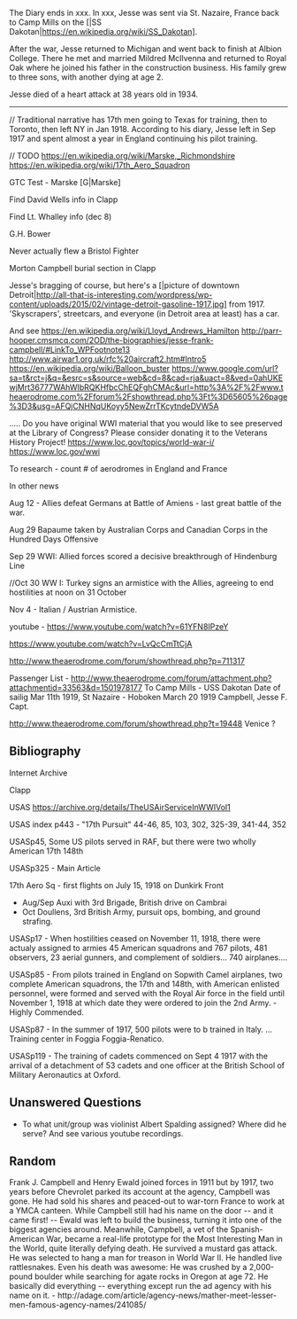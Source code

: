 
The Diary ends in xxx. In xxx, Jesse was sent via St. Nazaire, France back to Camp Mills on the [|SS Dakotan|https://en.wikipedia.org/wiki/SS_Dakotan].

After the war, Jesse returned to Michigan and went back to finish at Albion College. There he met and married Mildred McIlvenna and returned to Royal Oak where he joined his father in the construction business. His family grew to three sons, with another dying at age 2.

Jesse died of a heart attack at 38 years old in 1934.

<hr>

// Traditional narrative has 17th men going to Texas for training, then to Toronto, then left NY in Jan 1918. According to his diary, Jesse left in Sep 1917 and spent almost a year in England continuing his pilot training.

// TODO
https://en.wikipedia.org/wiki/Marske,_Richmondshire
https://en.wikipedia.org/wiki/17th_Aero_Squadron

GTC Test - Marske [G|Marske]

Find David Wells info in Clapp

Find Lt. Whalley info (dec 8)

G.H. Bower

Never actually flew a Bristol Fighter

Morton Campbell burial section in Clapp

Jesse's bragging of course, but here's a [|picture of downtown Detroit|http://all-that-is-interesting.com/wordpress/wp-content/uploads/2015/02/vintage-detroit-gasoline-1917.jpg] from 1917. 'Skyscrapers', streetcars, and everyone (in Detroit area at least) has a car.

And see
https://en.wikipedia.org/wiki/Lloyd_Andrews_Hamilton
http://parr-hooper.cmsmcq.com/2OD/the-biographies/jesse-frank-campbell/#LinkTo_WPFootnote13
http://www.airwar1.org.uk/rfc%20aircraft2.htm#Intro5
https://en.wikipedia.org/wiki/Balloon_buster
https://www.google.com/url?sa=t&rct=j&q=&esrc=s&source=web&cd=8&cad=rja&uact=8&ved=0ahUKEwjMrt36777WAhWIbRQKHfbcChEQFghCMAc&url=http%3A%2F%2Fwww.theaerodrome.com%2Fforum%2Fshowthread.php%3Ft%3D65605%26page%3D3&usg=AFQjCNHNqUKoyy5NewZrrTKcytndeDVW5A

.....
Do you have original WWI material that you would like to see preserved at the Library of Congress? Please consider donating it to the Veterans History Project!
https://www.loc.gov/topics/world-war-i/
https://www.loc.gov/wwi


To research - count # of aerodromes in England and France

In other news

Aug 12 - Allies defeat Germans at Battle of Amiens - last great battle of the war.

Aug 29 Bapaume taken by Australian Corps and Canadian Corps in the Hundred Days Offensive

Sep 29 WWI: Allied forces scored a decisive breakthrough of Hindenburg Line

//Oct 30 WW I: Turkey signs an armistice with the Allies, agreeing to end hostilities at noon on 31 October

Nov 4 - Italian / Austrian Armistice.

youtube - https://www.youtube.com/watch?v=61YFN8IPzeY

https://www.youtube.com/watch?v=LvQcCmTtCjA

http://www.theaerodrome.com/forum/showthread.php?p=711317

Passenger List - http://www.theaerodrome.com/forum/attachment.php?attachmentid=33563&d=1501978177
To Camp Mills - USS Dakotan   Date of sailig Mar 11th 1919,  St Nazaire  - Hoboken March 20 1919
Campbell, Jesse F.  Capt.

http://www.theaerodrome.com/forum/showthread.php?t=19448
Venice ?

<h2> Bibliography </h2>

Internet Archive

Clapp

USAS
https://archive.org/details/TheUSAirServiceInWWIVol1

USAS index p443 - "17th Pursuit" 44-46, 85, 103, 302, 325-39, 341-44, 352

USASp45, Some US pilots served in RAF, but there were two wholly American 17th 148th

USASp325 - Main Article

17th Aero Sq - first flights on July 15, 1918 on Dunkirk Front
- Aug/Sep Auxi with 3rd Brigade, British drive on Cambrai
- Oct Doullens, 3rd British Army, pursuit ops, bombing, and ground strafing.

USASp17 - When hostilities ceased on November 11, 1918, there were actualy assigned to armies 45 American squadrons and 767 pilots, 481 observers, 23 aerial gunners, and complement of soldiers... 740 airplanes....

USASp85 - From pilots trained in England on Sopwith Camel airplanes, two complete American squadrons, the 17th and 148th, with American enlisted personnel, were formed and served with the Royal Air force in the field until November 1, 1918 at which date they were ordered to join the 2nd Army.  -  Highly Commended.

USASp87 - In the summer of 1917, 500 pilots were to b trained in Italy. ... Training center in Foggia Foggia-Renatico.

USASp119 - The training of cadets commenced on Sept 4 1917 with the arrival of a detachment of 53 cadets and one officer at the British School of Military Aeronautics at Oxford.

<h2> Unanswered Questions </h2>
<ul>
<li> To what unit/group was violinist Albert Spalding assigned? Where did he serve? And see various youtube recordings.
</ul>

<h2> Random </h2>
Frank J. Campbell and Henry Ewald joined forces in 1911 but by 1917, two years before Chevrolet parked its account at the agency, Campbell was gone. He had sold his shares and peaced-out to war-torn France to work at a YMCA canteen. While Campbell still had his name on the door -- and it came first! -- Ewald was left to build the business, turning it into one of the biggest agencies around. Meanwhile, Campbell, a vet of the Spanish-American War, became a real-life prototype for the Most Interesting Man in the World, quite literally defying death. He survived a mustard gas attack. He was selected to hang a man for treason in World War II. He handled live rattlesnakes. Even his death was awesome: He was crushed by a 2,000-pound boulder while searching for agate rocks in Oregon at age 72. He basically did everything -- everything except run the ad agency with his name on it.  - http://adage.com/article/agency-news/mather-meet-lesser-men-famous-agency-names/241085/
